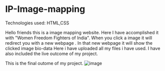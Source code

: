 # IP-Image-mapping
Technologies used: HTML,CSS

Hello friends this is a image mapping website.
Here I have accomplished it with "Women Freedom Fighters of India".
When you click a image it will redirect you with a new webpage . In that new webpage it will show the clicked image bio-data 
Here i have uploaded all my files i have used. I have also included the live outcome of my project.

This is the final outome of my project.
![image](https://user-images.githubusercontent.com/109471128/227790676-5da2d164-1480-4ddd-adef-47c8c508aa27.png)
